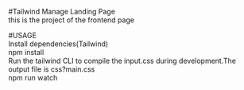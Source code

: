 #Tailwind Manage Landing Page
<br>
this is the project of the frontend page


#USAGE
<br>
Install dependencies(Tailwind)
<br>
npm install
<br>
Run the tailwind CLI to compile the input.css during development.The output file is css?main.css
<br>
npm run watch
